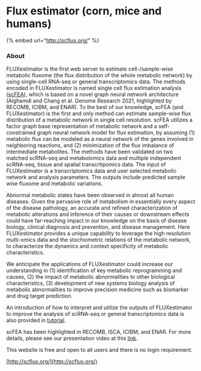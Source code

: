 # Flux estimator (corn, mice and humans)

{% embed url="http://scflux.org/" %}

### About

FLUXestimator is the first web server to estimate cell-/sample-wise metabolic fluxome (the flux distribution of the whole metabolic network) by using single-cell RNA-seq or general transcriptomics data. The methods encoded in FLUXestimator is named single cell flux estimation analysis ([scFEA](https://genome.cshlp.org/content/early/2021/07/22/gr.271205.120.abstract)), which is based on a novel graph neural network architecture (Alghamdi and Chang et al. Genome Research 2021, highlighted by RECOMB, ICIBM, and ENAR). To the best of our knowledge, scFEA (and FLUXestimator) is the first and only method can estimate sample-wise flux distribution of a metabolic network in single cell resolution. scFEA utilizes a factor graph base representation of metabolic network and a self-constrained graph neural network model for flux estimation, by assuming (1) metabolic flux can be modeled as a neural network of the genes involved in neighboring reactions, and (2) minimization of the flux imbalance of intermediate metabolites. The methods have been validated on two matched scRNA-seq and metabolomics data and multiple independent scRNA-seq, tissue and spatial transcrtipomics data. The input of FLUXestimator is a transcriptomics data and user selected metabolic network and analysis parameters. The outputs include predicted sample wise fluxome and metabolic variations.

Abnormal metabolic states have been observed in almost all human diseases. Given the pervasive role of metabolism in essentially every aspect of the disease pathology, an accurate and refined characterization of metabolic alterations and inference of their causes or downstream effects could have far-reaching impact in our knowledge on the basis of disease biology, clinical diagnosis and prevention, and disease management. Here FLUXestimator provides a unique capability to leverage the high resolution multi-omics data and the stochiometric relations of the metabolic network, to characterize the dynamics and context specificity of metabolic characteristics.

We anticipate the applications of FLUXestimator could increase our understanding in (1) identification of key metabolic reprogramming and causes, (2) the impact of metabolic abnormalities to other biological characteristics, (3) development of new systems biology analysis of metabolic abnormalities to improve precision medicine such as biomarker and drug target prediction.

An introduction of how to interpret and utilize the outputs of FLUXestimator to improve the analysis of scRNA-seq or general transcriptomics data is also provided in [tutorial](http://scflux.org/document2/).

scFEA has been highlighted in RECOMB, ISCA, ICIBM, and ENAR. For more details, please see our presentation video at this [link](https://www.youtube.com/watch?v=-S8ouz2F-Rk).

This website is free and open to all users and there is no login requirement.

[http://scflux.org/](http://scflux.org/)
